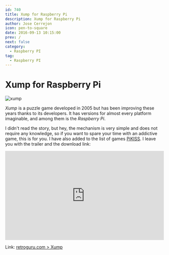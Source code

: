 ```yaml
---
id: 740
title: Xump for Raspberry Pi
description: Xump for Raspberry Pi
author: Jose Cerrejon
icon: pen-to-square
date: 2016-09-13 10:15:00
prev: /
next: false
category:
  - Raspberry PI
tag:
  - Raspberry PI
---
```


# Xump for Raspberry Pi

![xump](/images/2016/09/xump.png)

*Xump* is a puzzle game developed in 2005 but has been improving these years thanks to its developers. It has versions for almost every platform imaginable, and among them is the *Raspberry Pi*.

I didn't read the story, but hey, the mechanism is very simple and does not require any knowledge, so if you want to spare your time with an addictive game, this is for you. I have also added to the list of games [PiKISS](https://github.com/jmcerrejon/PiKISS). I leave you with the trailer and the download link:

<iframe width="512" height="288" src="https://www.youtube.com/embed/eUvhiDI1wfQ?rel=0&amp;showinfo=0" frameborder="0" allowfullscreen></iframe>

Link: [retroguru.com > Xump](http://www.retroguru.com/xump/)